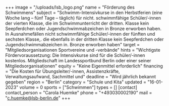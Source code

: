 +++
image = "/uploads/lsb_logo.png"
name = "Förderung des Schwimmens"
subject = "Schwimm-Intensivkurse in den Herbstferien (eine Woche lang – fünf Tage – täglich) für nicht. schwimmfähige Schüler/-innen der vierten Klasse, die im Schwimmunterricht der dritten. Klasse kein Seepferdchen oder Jugendschwimmabzeichen in Bronze erworben haben. In Ausnahmefällen nicht schwimmfähige Schüler/-innen der fünften und sechsten Klasse,. die ebenfalls in der dritten Klasse kein Seepferdchen oder Jugendschwimmabzeichen in. Bronze erworben haben"
target = "Mitgliedsorganisationen Sportvereine und -verbände"
hints = "Wichtigste Fördervoraussetzung: Die Intensivkurse sind für die Schüler/-innen kostenlos. Mitgliedschaft im Landessportbund Berlin oder einer seiner Mitgliedsorganisationen"
equity = "Keine Eigenmittel erforderlich"
financing = "Die Kosten für Übungsleiter/-innen, Assistenzkräfte, Verwaltungsaufwand, Sachmittel und"
deadline = "Wird jährlich bekannt gegeben"
region = "Berlin"
category = "Schule und Kita"
updated = "16-01-2023"
volume = 0
sports = ["Schwimmen"]
types = []
[contact]
contact_person = "Carola Huemke"
phone = "+493030002190"
mail = "c.huemke@lsb-berlin.de"
+++